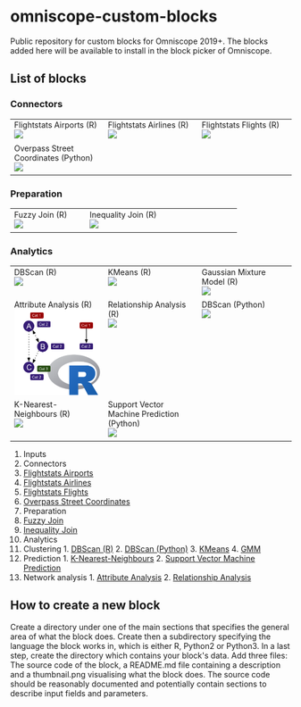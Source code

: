 # omniscope-custom-blocks
Public repository for custom blocks for Omniscope 2019+.
The blocks added here will be available to install in the block picker of Omniscope.

## List of blocks

### Connectors
<table>
    <tr valign="top">
        <td width="33%">Flightstats Airports (R)<br><a href="Connectors/Flightstats/Airports/R/" title="Flightstats Airports (R)"><img width="290" src="https://github.com/visokio/omniscope-custom-blocks/blob/master/Connectors/Flightstats/Airports/R/thumbnail.png"></a></td>
        <td width="33%">Flightstats Airlines (R)<br><a href="Connectors/Flightstats/Airlines/R/" title="Flightstats Airlines (R)"><img width="290" src="https://github.com/visokio/omniscope-custom-blocks/blob/master/Connectors/Flightstats/Airlines/R/thumbnail.png"></a></td>
        <td width="33%">Flightstats Flights (R)<br><a href="Connectors/Flightstats/Flights/R/" title="Flightstats Flights (R)"><img width="290" src="https://github.com/visokio/omniscope-custom-blocks/blob/master/Connectors/Flightstats/Flights/R/thumbnail.png"></a></td>
    </tr>
    <tr valign="top">
        <td width="33%">Overpass Street Coordinates (Python)<br><a href="Connectors/Overpass/StreetCoordinates/Python/" title="Overpass Street Coordinates (Python)"><img width="290" src="https://github.com/visokio/omniscope-custom-blocks/blob/master/Connectors/Overpass/StreetCoordinates/Python/thumbnail.png"></a></td>
        <td width="33%"></td>
        <td width="33%"></td>
    </tr>
</table>

### Preparation
<table>
    <tr valign="top">
        <td width="33%">Fuzzy Join (R)<br><a href="Preparation/Fuzzy%20Join/R/" title="Fuzzy Join (R)"><img width="290" src="https://github.com/visokio/omniscope-custom-blocks/blob/master/Preparation/Fuzzy%20Join/R/thumbnail.png"></a></td>
        <td width="33%">Inequality Join (R)<br><a href="Preparation/Inequality%20Join/R/" title="Inequality Join (R)"><img width="290" src="https://github.com/visokio/omniscope-custom-blocks/blob/master/Preparation/Inequality%20Join/R/thumbnail.png"></a></td>
        <td width="33%"></td>
    </tr>
</table>

### Analytics
<table>
    <tr valign="top">
        <td width="33%">DBScan (R)<br><a href="Analytics/Clustering/DBScan/R/" title="DBScan (R)"><img width="290" src="https://github.com/visokio/omniscope-custom-blocks/blob/master/Analytics/Clustering/DBScan/R/thumbnail.png"></a></td>
        <td width="33%">KMeans (R)<br><a href="Analytics/Clustering/KMeans/R/" title="KMeans (R)"><img width="290" src="https://github.com/visokio/omniscope-custom-blocks/blob/master/Analytics/Clustering/KMeans/R/thumbnail.png"></a></td>    
        <td width="33%">Gaussian Mixture Model (R)<br><a href="Analytics/Clustering/GMM/R/" title="GMM (R)"><img width="290" src="https://github.com/visokio/omniscope-custom-blocks/blob/master/Analytics/Clustering/GMM/R/thumbnail.png"></a></td>      
    </tr>
    <tr valign="top">
        <td width="33%">Attribute Analysis (R)<br><a href="Analytics/Network%20Analysis/Attribute%20Analysis/R/" title="Attribute Analysis (R)"><img width="290" src="https://github.com/visokio/omniscope-custom-blocks/blob/master/Analytics/Network%20Analysis/Attribute%20Analysis/R/thumbnail.png"></a></td>
        <td width="33%">Relationship Analysis (R)<br><a href="Analytics/Network%20Analysis/Relationship%20Analysis/R/" title="Attribute Analysis (R)"><img width="290" src="https://github.com/visokio/omniscope-custom-blocks/blob/master/Analytics/Network%20Analysis/Relationship%20Analysis/R/thumbnail.png"></a></td>
        <td width="33%">DBScan (Python)<br><a href="Analytics/Clustering/DBScan/Python/" title="DBScan (Python)"><img width="290" src="https://github.com/visokio/omniscope-custom-blocks/blob/master/Analytics/Clustering/DBScan/Python/thumbnail.png"></a></td>
    </tr>
    <tr valign="top">
        <td width="33%">K-Nearest-Neighbours (R)<br><a href="Analytics/Prediction/KNN/R/" title="K-Nearest-Neighbours (R)"><img width="290" src="https://github.com/visokio/omniscope-custom-blocks/blob/master/Analytics/Prediction/KNN/R/thumbnail.png"></a></td>
        <td width="33%">Support Vector Machine Prediction (Python)<br><a href="Analytics/Prediction/SVM/Python/" title="Support Vector Machine Prediction (Python)"><img width="290" src="https://github.com/visokio/omniscope-custom-blocks/blob/master/Analytics/Prediction/SVM/Python/thumbnail.png"></a></td>
        <td width="33%"></td>     
    </tr>

</table>


1. Inputs
2. Connectors
  1. [Flightstats Airports](Connectors/Flightstats/Airports/R/)
  2. [Flightstats Airlines](Connectors/Flightstats/Airlines/R/)
  3. [Flightstats Flights](Connectors/Flightstats/Flights/R/)
  4. [Overpass Street Coordinates](Connectors/Overpass/StreetCoordinates/Python/)
3. Preparation
  1. [Fuzzy Join](Preparation/Fuzzy%20Join/R/)
  2. [Inequality Join](Preparation/Inequality%20Join/R/)
4. Analytics
  1. Clustering
    1. [DBScan (R)](Analytics/Clustering/DBScan/R/)
    2. [DBScan (Python)](Analytics/Clustering/DBScan/Python/)
    3. [KMeans](Analytics/Clustering/KMeans/R/)
    4. [GMM](Analytics/Network%20Analysis/Attribute%20Analysis/R/)
  2. Prediction
    1. [K-Nearest-Neighbours](Analytics/Prediction/KNN/R/)
    2. [Support Vector Machine Prediction](Analytics/Prediction/SVN/Python/)
  3. Network analysis
    1. [Attribute Analysis](Analytics/Network%20Analysis/Attribute%20Analysis/R/)
    2. [Relationship Analysis](Analytics/Network%20Analysis/Relationship%20Analysis/R/)


## How to create a new block
Create a directory under one of the main sections that specifies the general area of what the block does. Create then a subdirectory specifying the language the block works in, which is either R, Python2 or Python3. In a last step, create the directory which contains your block's data. Add three files: The source code of the block, a README.md file containing a description and a thumbnail.png visualising what the block does. The source code should be reasonably documented and potentially contain sections to describe input fields and parameters.
